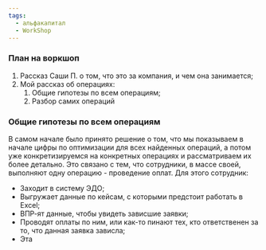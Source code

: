 ```yaml
---
tags:
  - альфакапитал
  - WorkShop
---
```

### План на воркшоп
1. Рассказ Саши П. о том, что это за компания, и чем она занимается;
2. Мой рассказ об операциях:
	1. Общие гипотезы по всем операциям;
	2. Разбор самих операций

### Общие гипотезы по всем операциям
В самом начале было принято решение о том, что мы показываем в начале цифры по оптимизации для всех найденных операций, а потом уже конкретизируемся на конкретных операциях и рассматриваем их более детально.
Это связано с тем, что сотрудники, в массе своей, выполняют одну операцию - проведение оплат. Для этого сотрудник:
- Заходит в систему ЭДО; 
- Выгружает данные по кейсам, с которыми предстоит работать в Excel;
- ВПР-ят данные, чтобы увидеть зависшие заявки;
- Проводят оплаты по ним, или как-то пинают тех, кто ответственен за то, что данная заявка зависла;
- Эта 